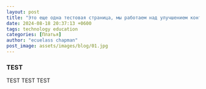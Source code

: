 ```yaml
---
layout: post
title: "Это еще одна тестовая страница, мы работаем над улучшением контента"
date: 2024-08-18 20:37:13 +0600
tags: technology education
categories: [Платья]
author: "ecuelass chapman"
post_image: assets/images/blog/01.jpg
---
```


### TEST
TEST TEST TEST
